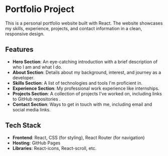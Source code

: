 # Portfolio Project

This is a personal portfolio website built with React. The website showcases my skills, experience, projects, and contact information in a clean, responsive design. 
## Features

- **Hero Section**: An eye-catching introduction with a brief description of who I am and what I do.
- **About Section**: Details about my background, interest, and journey as a developer.
- **Skills Section**: A list of technologies and tools I'm proficient in.
- **Experience Section**: My professional work experience like internships.
- **Projects Section**: A collection of projects I've worked on, including links to GitHub repositories .
- **Contact Section**: Ways to get in touch with me, including email and social media links.

## Tech Stack

- **Frontend**: React, CSS (for styling), React Router (for navigation)
- **Hosting**: GitHub Pages 
- **Libraries**: React-icons, React-scroll, etc.



